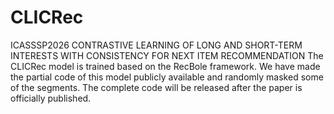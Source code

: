 # CLICRec
ICASSSP2026 
CONTRASTIVE LEARNING OF LONG AND SHORT-TERM INTERESTS WITH CONSISTENCY FOR NEXT ITEM RECOMMENDATION
The CLICRec model is trained based on the RecBole framework. We have made the partial code of this model publicly available and randomly masked some of the segments. The complete code will be released after the paper is officially published.
